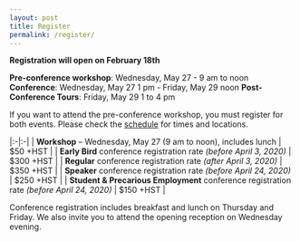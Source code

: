 ```yaml
---
layout: post
title: Register
permalink: /register/
---
```

**Registration will open on February 18th**

**Pre-conference workshop**: Wednesday, May 27 - 9 am to noon  
**Conference**: Wednesday, May 27 1 pm - Friday, May 29 noon
**Post-Conference Tours**: Friday, May 29 1 to 4 pm

If you want to attend the pre-conference workshop, you must register for both events. Please check the [schedule](/program/schedule) for times and locations.

|:-|:-|
| **Workshop** – Wednesday, May 27 (9 am to noon), includes lunch | $50 +HST |
| **Early Bird** conference registration rate *(before April 3, 2020)* | $300 +HST |
| **Regular** conference registration rate *(after April 3, 2020)* | $350 +HST |
| **Speaker** conference registration rate *(before April 24, 2020)* | $250 +HST |
| **Student & Precarious Employment** conference registration rate *(before April 24, 2020)* | $150 +HST |

Conference registration includes breakfast and lunch on Thursday and Friday. We also invite you to attend the opening reception on Wednesday evening.
